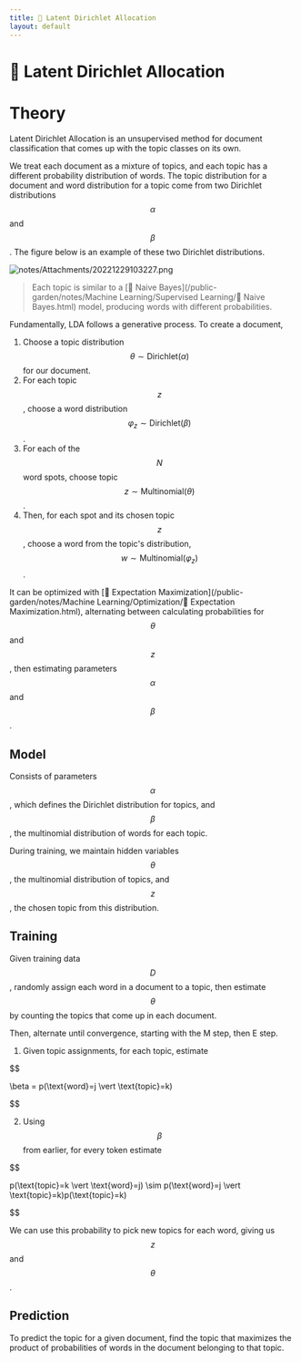 ```yaml
---
title: 📄 Latent Dirichlet Allocation
layout: default
---
```


# 📄 Latent Dirichlet Allocation

# Theory
Latent Dirichlet Allocation is an unsupervised method for document classification that comes up with the topic classes on its own.

We treat each document as a mixture of topics, and each topic has a different probability distribution of words. The topic distribution for a document and word distribution for a topic come from two Dirichlet distributions $$\alpha$$ and $$\beta$$. The figure below is an example of these two Dirichlet distributions.

![notes/Attachments/20221229103227.png](notes/Attachments/20221229103227.png.png)

> Each topic is similar to a [👶 Naive Bayes](/public-garden/notes/Machine Learning/Supervised Learning/👶 Naive Bayes.html) model, producing words with different probabilities.

Fundamentally, LDA follows a generative process. To create a document,
1. Choose a topic distribution $$\theta \sim \text{Dirichlet}(\alpha)$$ for our document.
2. For each topic $$z$$, choose a word distribution $$\varphi_z \sim \text{Dirichlet}(\beta)$$.
3. For each of the $$N$$ word spots, choose topic $$z \sim \text{Multinomial}(\theta)$$.
4. Then, for each spot and its chosen topic $$z$$, choose a word from the topic's distribution, $$w \sim \text{Multinomial}(\varphi_z)$$.

It can be optimized with [🎉 Expectation Maximization](/public-garden/notes/Machine Learning/Optimization/🎉 Expectation Maximization.html), alternating between calculating probabilities for $$\theta$$ and $$z$$, then estimating parameters $$\alpha$$ and $$\beta$$.

## Model
Consists of parameters $$\alpha$$, which defines the Dirichlet distribution for topics, and $$\beta$$, the multinomial distribution of words for each topic.

During training, we maintain hidden variables $$\theta$$, the multinomial distribution of topics, and $$z$$, the chosen topic from this distribution.

## Training
Given training data $$D$$, randomly assign each word in a document to a topic, then estimate $$\theta$$ by counting the topics that come up in each document.

Then, alternate until convergence, starting with the M step, then E step.
1. Given topic assignments, for each topic, estimate 

$$

\beta = p(\text{word}=j \vert \text{topic}=k)

$$

2. Using $$\beta$$ from earlier, for every token estimate 

$$

p(\text{topic}=k \vert \text{word}=j) \sim p(\text{word}=j \vert \text{topic}=k)p(\text{topic}=k)

$$

   We can use this probability to pick new topics for each word, giving us $$z$$ and $$\theta$$.

## Prediction
To predict the topic for a given document, find the topic that maximizes the product of probabilities of words in the document belonging to that topic.